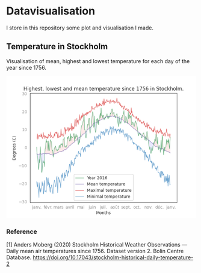 # Datavisualisation

I store in this repository some plot and visualisation I made.

## Temperature in Stockholm

Visualisation of mean, highest and lowest temperature for each day of the year since 1756.

<p align='center'>
    <img src="./stockholm_temperature/result/temp_2016.png"/>
</p>

### Reference  

[1] Anders Moberg (2020) Stockholm Historical  Weather Observations — Daily mean air temperatures since 1756. Dataset version 2. Bolin Centre Database. https://doi.org/10.17043/stockholm-historical-daily-temperature-2